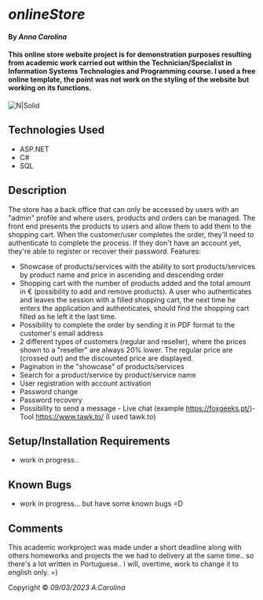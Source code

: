 # _onlineStore_

#### By _**Anna Carolina**_

#### This online store website project is for demonstration purposes resulting from academic work carried out within the Technician/Specialist in Information Systems Technologies and Programming course. I used a free online template, the point was not work on the styling of the website but working on its functions. 


![N|Solid](https://i.imgur.com/B3Z63G7.png)

## Technologies Used

* ASP.NET
* C#
* SQL


## Description

The store has a back office that can only be accessed by users with an "admin" profile and where users, products and orders can be managed.
The front end presents the products to users and allow them to add them to the shopping cart. When the customer/user completes the order, they'll need to authenticate to complete the process. If they don't have an account yet, they're able to register or recover their password.
Features:
- Showcase of products/services with the ability to sort products/services by product name and price in ascending and descending order
- Shopping cart with the number of products added and the total amount in € (possibility to add and remove products). A user who authenticates and leaves the session with a filled shopping cart, the next time he enters the application and authenticates, should find the shopping cart filled as he left it the last time.
- Possibility to complete the order by sending it in PDF format to the customer's email address
- 2 different types of customers (regular and reseller), where the prices shown to a "reseller" are always 20% lower. The regular price are (crossed out) and the discounted price are displayed.
- Pagination in the "showcase" of products/services
- Search for a product/service by product/service name
- User registration with account activation
- Password change
- Password recovery
- Possibility to send a message - Live chat (example https://foxgeeks.pt/)- Tool https://www.tawk.to/ (I used tawk.to)


## Setup/Installation Requirements

* work in progress..


## Known Bugs

* work in progress... but have some known bugs =D 

## Comments

This academic workproject was made under a short deadline along with others homeworks and projects the we had to delivery at the same time.. so there's a lot written in Portuguese.. I will, overtime, work to change it to english only. =) 

Copyright © _09/03/2023_ _A.Carolina_
